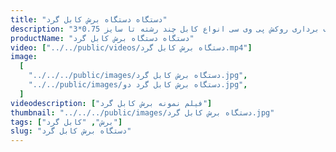 ```yaml
---
title: "دستگاه دستگاه برش کابل گرد"
description: "برش و غلاف برداری روکش پی وی سی انواع کابل چند رشته تا سایز 0.75*3"
productName: "دستگاه دستگاه برش کابل گرد"
video: ["../../public/videos/دستگاه برش کابل گرد.mp4"]
image:
  [
    "../../../public/images/دستگاه برش کابل گرد.jpg",
    "../../public/images/دستگاه برش کابل گرد دو.jpg",
  ]
videodescription: ["فیلم نمونه برش کابل گرد"]
thumbnail: "../../../public/images/دستگاه برش کابل گرد.jpg"
tags: ["برش", "کابل گرد"]
slug: "دستگاه برش کابل گرد"
---
```

